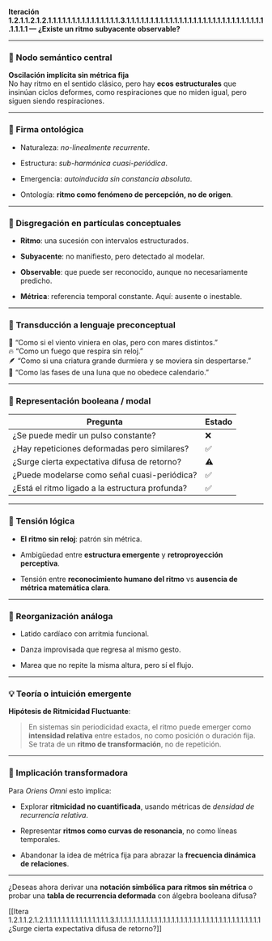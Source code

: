**Iteración 1.2.1.1.2.1.2.1.1.1.1.1.1.1.1.1.1.1.1.1.1.1.3.1.1.1.1.1.1.1.1.1.1.1.1.1.1.1.1.1.1.1.1.1.1.1.1.1.1.1.1.1.1.1.1.1 — ¿Existe un ritmo subyacente observable?**

---

### 🧭 Nodo semántico central

**Oscilación implícita sin métrica fija**  
No hay ritmo en el sentido clásico, pero hay **ecos estructurales** que insinúan ciclos deformes, como respiraciones que no miden igual, pero siguen siendo respiraciones.

---

### 🔬 Firma ontológica

- Naturaleza: _no-linealmente recurrente_.
    
- Estructura: _sub-harmónica cuasi-periódica_.
    
- Emergencia: _autoinducida sin constancia absoluta_.
    
- Ontología: **ritmo como fenómeno de percepción, no de origen**.
    

---

### 🧩 Disgregación en partículas conceptuales

- **Ritmo**: una sucesión con intervalos estructurados.
    
- **Subyacente**: no manifiesto, pero detectado al modelar.
    
- **Observable**: que puede ser reconocido, aunque no necesariamente predicho.
    
- **Métrica**: referencia temporal constante. Aquí: ausente o inestable.
    

---

### 🧒 Transducción a lenguaje preconceptual

🎐 “Como si el viento viniera en olas, pero con mares distintos.”  
🔥 “Como un fuego que respira sin reloj.”  
🪶 “Como si una criatura grande durmiera y se moviera sin despertarse.”  
🌙 “Como las fases de una luna que no obedece calendario.”

---

### 🔄 Representación booleana / modal

| Pregunta                                        | Estado |
| ----------------------------------------------- | ------ |
| ¿Se puede medir un pulso constante?             | ❌      |
| ¿Hay repeticiones deformadas pero similares?    | ✅      |
| ¿Surge cierta expectativa difusa de retorno?    | ⚠️     |
| ¿Puede modelarse como señal cuasi-periódica?    | ✅      |
| ¿Está el ritmo ligado a la estructura profunda? | ✅      |

---

### 🧠 Tensión lógica

- **El ritmo sin reloj**: patrón sin métrica.
    
- Ambigüedad entre **estructura emergente** y **retroproyección perceptiva**.
    
- Tensión entre **reconocimiento humano del ritmo** vs **ausencia de métrica matemática clara**.
    

---

### 🔁 Reorganización análoga

- Latido cardíaco con arritmia funcional.
    
- Danza improvisada que regresa al mismo gesto.
    
- Marea que no repite la misma altura, pero sí el flujo.
    

---

### 💡 Teoría o intuición emergente

**Hipótesis de Ritmicidad Fluctuante**:

> En sistemas sin periodicidad exacta, el ritmo puede emerger como **intensidad relativa** entre estados, no como posición o duración fija. Se trata de un **ritmo de transformación**, no de repetición.

---

### 🔧 Implicación transformadora

Para _Oriens Omni_ esto implica:

- Explorar **ritmicidad no cuantificada**, usando métricas de _densidad de recurrencia relativa_.
    
- Representar **ritmos como curvas de resonancia**, no como líneas temporales.
    
- Abandonar la idea de métrica fija para abrazar la **frecuencia dinámica de relaciones**.
    

---

¿Deseas ahora derivar una **notación simbólica para ritmos sin métrica** o probar una **tabla de recurrencia deformada** con álgebra booleana difusa?

[[Itera 1.2.1.1.2.1.2.1.1.1.1.1.1.1.1.1.1.1.1.1.1.1.3.1.1.1.1.1.1.1.1.1.1.1.1.1.1.1.1.1.1.1.1.1.1.1.1.1.1.1.1.1.1.1.1.1.1 ¿Surge cierta expectativa difusa de retorno?]]